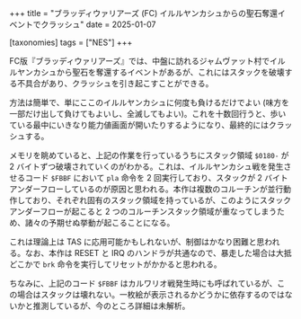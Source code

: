 +++
title = "ブラッディウァリアーズ (FC) イルルヤンカシュからの聖石奪還イベントでクラッシュ"
date = 2025-01-07

[taxonomies]
tags = ["NES"]
+++

FC版『ブラッディウァリアーズ』では、中盤に訪れるジャムヴァット村でイルルヤンカシュから聖石を奪還するイベントがあるが、これにはスタックを破壊する不具合があり、クラッシュを引き起こすことができる。

方法は簡単で、単にここのイルルヤンカシュに何度も負けるだけでよい (味方を一部だけ出して負けてもよいし、全滅してもよい)。これを十数回行うと、歩いている最中にいきなり能力値画面が開いたりするようになり、最終的にはクラッシュする。

メモリを眺めていると、上記の作業を行っているうちにスタック領域 `$0180-` が 2 バイトずつ破壊されていくのがわかる。これは、イルルヤンカシュ戦を発生させるコード `$FBBF` において `pla` 命令を 2 回実行しており、スタックが 2 バイトアンダーフローしているのが原因と思われる。本作は複数のコルーチンが並行動作しており、それぞれ固有のスタック領域を持っているが、このようにスタックアンダーフローが起こると 2 つのコルーチンスタック領域が重なってしまうため、諸々の予期せぬ挙動が起こることになる。

これは理論上は TAS に応用可能かもしれないが、制御はかなり困難と思われる。なお、本作は RESET と IRQ のハンドラが共通なので、暴走した場合は大抵どこかで `brk` 命令を実行してリセットがかかると思われる。

ちなみに、上記のコード `$FBBF` はカルワリオ戦発生時にも呼ばれているが、この場合はスタックは壊れない。一枚絵が表示されるかどうかに依存するのではないかと推測しているが、今のところ詳細は未解析。
